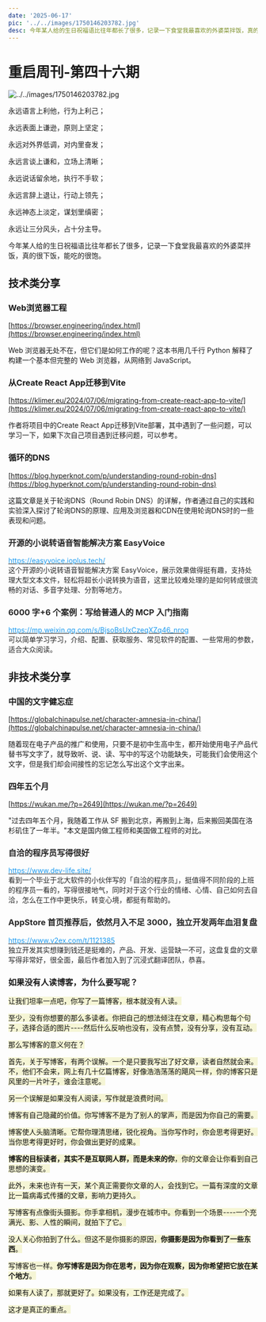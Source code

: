 ```yaml
---
date: '2025-06-17'
pic: '../../images/1750146203782.jpg'
desc: 今年某人给的生日祝福语比往年都长了很多，记录一下食堂我最喜欢的外婆菜拌饭，真的很下饭，能吃的很饱。
---
```



# 重启周刊-第四十六期

![../../images/1750146203782.jpg](../../images/1750146203782.jpg)

永远语言上利他，行为上利己；

永远表面上谦逊，原则上坚定；

永远对外界低调，对内里奋发；

永远言谈上谦和，立场上清晰；

永远说话留余地，执行不手软；

永远言辞上退让，行动上领先；

永远神态上淡定，谋划里缜密；

永远让三分风头，占十分主导。



今年某人给的生日祝福语比往年都长了很多，记录一下食堂我最喜欢的外婆菜拌饭，真的很下饭，能吃的很饱。



## 技术类分享


### Web浏览器工程


[https://browser.engineering/index.html](https://browser.engineering/index.html)



Web 浏览器无处不在，但它们是如何工作的呢？这本书用几千行 Python 解释了构建一个基本但完整的 Web 浏览器，从网络到 JavaScript。



### 从Create React App迁移到Vite


[https://klimer.eu/2024/07/06/migrating-from-create-react-app-to-vite/](https://klimer.eu/2024/07/06/migrating-from-create-react-app-to-vite/)



作者将项目中的Create React App迁移到Vite部署，其中遇到了一些问题，可以学习一下，如果下次自己项目遇到迁移问题，可以参考。



### 循环的DNS
[https://blog.hyperknot.com/p/understanding-round-robin-dns](https://blog.hyperknot.com/p/understanding-round-robin-dns)

<font style="color:rgba(0, 0, 0, 0.9);">这篇文章是关于轮询DNS（Round Robin DNS）的详解，作者通过自己的实践和实验深入探讨了轮询DNS的原理、应用及浏览器和CDN在使用轮询DNS时的一些表现和问题。</font>

### <font style="color:rgb(38, 38, 38);">开源的小说转语音智能解决方案 EasyVoice</font>
  
[<font style="color:rgb(29, 155, 240);">https://easyvoice.ioplus.tech/</font>](https://easyvoice.ioplus.tech/)  
<font style="color:rgb(38, 38, 38);">这个开源的小说转语音智能解决方案 EasyVoice，展示效果做得挺有趣，支持处理大型文本文件，轻松将超长小说转换为语音，这里比较难处理的是如何转成很流畅的对话、多音字处理、分割等地方。</font>



### <font style="color:rgb(38, 38, 38);">6000 字+6 个案例：写给普通人的 MCP 入门指南</font>
  
[<font style="color:rgb(29, 155, 240);">https://mp.weixin.qq.com/s/BjsoBsUxCzeqXZq46_nrog</font>](https://mp.weixin.qq.com/s/BjsoBsUxCzeqXZq46_nrog)  
<font style="color:rgb(38, 38, 38);">可以简单学习学习，介绍、配置、获取服务、常见软件的配置、一些常用的参数，适合大众阅读。</font>



## 非技术类分享


### 中国的文字健忘症
[https://globalchinapulse.net/character-amnesia-in-china/](https://globalchinapulse.net/character-amnesia-in-china/)

随着现在电子产品的推广和使用，只要不是初中生高中生，都开始使用电子产品代替书写文字了，就导致听、说、读、写中的写这个功能缺失，可能我们会使用这个文字，但是我们却会间接性的忘记怎么写出这个文字出来。

### 四年五个月
[https://wukan.me/?p=2649](https://wukan.me/?p=2649)



"过去四年五个月，我随着工作从 SF 搬到北京，再搬到上海，后来搬回美国在洛杉矶住了一年半。"本文是国内做工程师和美国做工程师的对比。





### <font style="color:rgb(38, 38, 38);">自洽的程序员写得很好</font>
  
[<font style="color:rgb(29, 155, 240);">https://www.dev-life.site/</font>](https://www.dev-life.site/)  
<font style="color:rgb(38, 38, 38);">看到一个毕业于北大软件的小伙伴写的「自洽的程序员」，挺值得不同阶段的上班的程序员一看的，写得很接地气，同时对于这个行业的情绪、心情、自己如何去自洽，怎么在工作中更快乐，转变心境，都挺有帮助的。</font>

<font style="color:rgb(38, 38, 38);"></font>

**<font style="color:rgb(38, 38, 38);"></font>**

### <font style="color:rgb(38, 38, 38);">AppStore 首页推荐后，依然月入不足 3000，独立开发两年血泪复盘</font>
  
[<font style="color:rgb(29, 155, 240);">https://www.v2ex.com/t/1121385</font>](https://www.v2ex.com/t/1121385)  
<font style="color:rgb(38, 38, 38);">独立开发其实想赚到钱还是挺难的，产品、开发、运营缺一不可，这盘复盘的文章写得非常好，很全面，最后作者加入到了沉浸式翻译团队，恭喜。</font>



### 如果没有人读博客，为什么要写呢？
<font style="color:rgb(17, 17, 17);background-color:rgb(245, 245, 213);">让我们坦率一点吧，你写了一篇博客，根本就没有人读。</font>

<font style="color:rgb(17, 17, 17);background-color:rgb(245, 245, 213);">至少，没有你想要的那么多读者。你把自己的想法倾注在文章，精心构思每个句子，选择合适的图片----然后什么反响也没有，没有点赞，没有分享，没有互动。</font>

<font style="color:rgb(17, 17, 17);background-color:rgb(245, 245, 213);">那么写博客的意义何在？</font>

<font style="color:rgb(17, 17, 17);background-color:rgb(245, 245, 213);">首先，关于写博客，有两个误解。一个是只要我写出了好文章，读者自然就会来。不，他们不会来，网上有几十亿篇博客，好像浩浩荡荡的飓风一样，你的博客只是风里的一片叶子，谁会注意呢。</font>

<font style="color:rgb(17, 17, 17);background-color:rgb(245, 245, 213);">另一个误解是如果没有人阅读，写作就是浪费时间。</font>

<font style="color:rgb(17, 17, 17);background-color:rgb(245, 245, 213);">博客有自己隐藏的价值。你写博客不是为了别人的掌声，而是因为你自己的需要。</font>

<font style="color:rgb(17, 17, 17);background-color:rgb(245, 245, 213);">博客使人头脑清晰。它帮你理清思绪，锐化视角。当你写作时，你会思考得更好。当你思考得更好时，你会做出更好的成果。</font>

**<font style="color:rgb(17, 17, 17);background-color:rgb(245, 245, 213);">博客的目标读者，其实不是互联网人群，而是未来的你</font>**<font style="color:rgb(17, 17, 17);background-color:rgb(245, 245, 213);">，你的文章会让你看到自己思想的演变。</font>

<font style="color:rgb(17, 17, 17);background-color:rgb(245, 245, 213);">此外，未来也许有一天，某个真正需要你文章的人，会找到它。一篇有深度的文章比一篇病毒式传播的文章，影响力更持久。</font>

<font style="color:rgb(17, 17, 17);background-color:rgb(245, 245, 213);">写博客有点像街头摄影。你手拿相机，漫步在城市中。你看到一个场景----一个充满光、影、人性的瞬间，就拍下了它。</font>

<font style="color:rgb(17, 17, 17);background-color:rgb(245, 245, 213);">没人关心你拍到了什么。但这不是你摄影的原因，</font>**<font style="color:rgb(17, 17, 17);background-color:rgb(245, 245, 213);">你摄影是因为你看到了一些东西</font>**<font style="color:rgb(17, 17, 17);background-color:rgb(245, 245, 213);">。</font>

<font style="color:rgb(17, 17, 17);background-color:rgb(245, 245, 213);">写博客也一样。</font>**<font style="color:rgb(17, 17, 17);background-color:rgb(245, 245, 213);">你写博客是因为你在思考，因为你在观察，因为你希望把它放在某个地方</font>**<font style="color:rgb(17, 17, 17);background-color:rgb(245, 245, 213);">。</font>

<font style="color:rgb(17, 17, 17);background-color:rgb(245, 245, 213);">如果有人读了，那就更好了。如果没有，工作还是完成了。</font>

<font style="color:rgb(17, 17, 17);background-color:rgb(245, 245, 213);">这才是真正的重点。</font>





